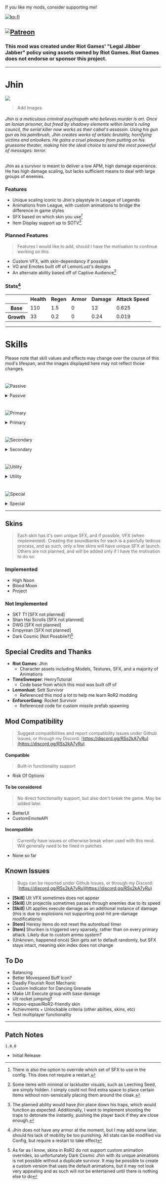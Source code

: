 If you like my mods, consider supporting me!

[![ko-fi](https://ko-fi.com/img/githubbutton_sm.svg)](https://ko-fi.com/V7V7JC77Y)

[![Patreon](https://c5.patreon.com/external/logo/become_a_patron_button.png)](https://www.patreon.com/SeroRonin)
---

### This mod was created under Riot Games' "Legal Jibber Jabber" policy using assets owned by Riot Games.  Riot Games does not endorse or sponsor this project.
---

# Jhin
<img src="https://static.wikia.nocookie.net/leagueoflegends/images/5/52/Jhin_OriginalSkin.jpg">

> Add Images

###### Jhin is a meticulous criminal psychopath who believes murder is art. Once an Ionian prisoner, but freed by shadowy elements within Ionia's ruling council, the serial killer now works as their cabal's assassin. Using his gun gun as his paintbrush, Jhin creates works of artistic brutality, horrifying victims and onlookers. He gains a cruel pleasure from putting on his gruesome theater, making him the ideal choice to send the most powerful of messages: terror.

Jhin as a survivor is meant to deliver a low APM, high damage experience. He has high damage scaling, but lacks sufficient means to deal with large groups of enemies.

### Features
* Unique scaling iconic to Jhin's playstyle in League of Legends
* Animations from League, with custom animations to bridge the difference in game styles
* SFX based on which skin you use[^skinSFX]
* Item Display support up to SOTV[^itemDisplay]

### Planned Features
> Features I would like to add, should I have the motivation to continue working on this
* Custom VFX, with skin-dependancy if possible
* VO and Emotes built off of LemonLust's designs
* An alternate ability based off of Captive Audience[^altAbility]

### Stats[^armorFootnote] 
<table>
  <tr>
    <th></th>
    <th>Health</th>
    <th>Regen</th>
    <th>Armor</th>
    <th>Damage</th>
    <th>Attack Speed</th>
  </tr>
  <tr>
    <th>Base</th>
    <td>110</td>
    <td>1.5</td>
    <td>0</td>
    <td>12</td>
    <td>0.625</td>
  </tr>
   <tr>
    <th>Growth</th>
    <td>33</td>
    <td>0.2</td>
    <td>0</td>
    <td>0.24</td>
    <td>0.019</td>
  </tr>
</table>

---
# Skills

Please note that skill values and effects may change over the course of this mod's lifespan, and the images displayed here may not reflect those changes.

#

![Passive](https://user-images.githubusercontent.com/8404018/227687730-699d33f8-4600-4c5f-8b23-0a9fe804f999.png)

<details>
<summary> Passive </summary>
Jhin has a unique interaction with Attack Speed. Unlike other survivors, he gains attack speed with levels, but he CANNOT gain any from other sources. Instead, bonus attack speed increases his base damage, as well as increasing the movespeed bonus he gains from landing critical hits. Speaking of which, critical hits grant bonus movespeed for 2 seconds.
</details>

#

![Primary](https://user-images.githubusercontent.com/8404018/227687917-98b7b76e-0619-4720-9201-f7d44f52bace.png)

<details>
<summary> Primary </summary>

![ammoUIpreview](https://user-images.githubusercontent.com/8404018/228163857-ed99db22-ca2a-4aaf-bde1-d749ae322fe5.gif)
  
Whisper has a unique ammo and reload system, utilizing shots represented by the tally marks and a reload timer represented by the ring. Jhin reloads after the 4th shot, or after 10 seconds without firing. Casting any skill will reset the automatic reload timer and interrupt an active reload.
</details>

#
 
![Secondary](https://user-images.githubusercontent.com/8404018/227687928-de015921-986f-4886-96b0-a3eff4b96cb1.png)

<details>
<summary> Secondary </summary>
Dancing Grenade functions similarly to Huntress' Glaive, but it cannot bounce to enemies it has already hit. Instead of gaining a small percentage of base damage per bounce, Dancing Grenade gains %35 TOTAL damage for each kill it gets.
</details>

#

![Utility](https://user-images.githubusercontent.com/8404018/227687935-c44c2ba0-e6d8-478b-9788-2496a45a78e4.png)
 
<details>
<summary> Utility </summary>
Deadly Flourish is a simple beam attack that stuns every enemy it hits. It triggers Jhin's passive as if he had landed a crit, with double the duration.
</details>

#

![Special](https://user-images.githubusercontent.com/8404018/227687962-42b5dfea-f03f-4e7d-b432-884f8ecb7e0a.png)
 
<details>
<summary> Special </summary>

![ammoUIpreview2](https://user-images.githubusercontent.com/8404018/228164250-abe1fa86-4619-4044-81b1-d824592ad9f2.gif)

Curtain Call is a primary skill override, like that of Railgunner's scope. For 10 seconds, it replaces Whisper with 4 shots that deal massive AOE damage. It automatically reloads Whisper as well, so you don't have to worry about reloading after firing all 4 shots.
</details>

---

## Skins
> Each skin has it's own unique SFX, and if possible, VFX (when implemented). Creating the soundbanks for each is a painfully tedious process, and as such, only a few skins will have unique SFX at launch. Others are not planned, and will be added only if I have the motivation to do so.
### Implemented
* High Noon
* Blood Moon
* Project

### Not Implemented
* SKT T1 [SFX not planned]
* Shan Hai Scrolls [SFX not planned]
* DWG [SFX not planned]
* Empyrean [SFX not planned]
* Dark Cosmic [Not Possbile?][^darkcosmic]


## Special Credits and Thanks
* **Riot Games**: Jhin
  * Character assets including Models, Textures, SFX, and a majority of Animations
* **TimeSweeper**: HenryTutorial 
  * Code base from which this mod was built off of
* **Lemonlust**: Sett Survivor 
  * Referenced this mod a lot to help me learn RoR2 modding
* **EnforcerGang**: Rocket Survivor 
  * Referenced code for custom missile prefab spawning

## Mod Compatibility
> Suggest compatibilities and report compatibility issues under Github Issues, or through my Discord: [https://discord.gg/RSs2kA7yRu](https://discord.gg/RSs2kA7yRu)

#### Compatible
> Built-in functionality support
* Risk Of Options

#### To be considered
> No direct functionality support, but also don't break the game. May be added later.
* BetterUI
* CustomEmoteAPI

#### Incompatible
> Currently have issues or otherwise break when used with this mod. Will generally need to be fixed in patches.
* None so far

## Known Issues
> Bugs can be reported under Github Issues, or through my Discord: [https://discord.gg/RSs2kA7yRu](https://discord.gg/RSs2kA7yRu)
* **[Skill]** Ult VFX sometimes does not appear
* **[Skill]** Ult projectile sometimes passes through enemies due to its speed
* **[Skill]** Ult applies execute damage as an additional instance of damage (this is due to explosions not supporting post-hit pre-damage modifications)
* **[Item]** Heresy items do not reset the autoreload timer
* **[Item]** Shuriken is triggered very sparsely, rather than on every primary attack. Likely due to custom ammo system?
* (Unknown, happened once) Skin gets set to default randomly, but SFX stays intact, meaning skin index does not change

## To Do
* Balancing
* Better Movespeed Buff Icon?
* Deadly Flourish Root Mechanic
* Custom Indicator for Dancing Grenade
* Make Ult Execute group with base damage
* Ult rocket jumping?
* Hopoo-eqsue/RoR2-friendly skin
* Achievments + Unlockable criteria (other abilties, skins, etc)
* Test multiplayer functionality

---

## Patch Notes

`1.0.0`
* Initial Release

[^skinSFX]:
    There is also the option to override which set of SFX to use in the config. This does not require a restart.
[^itemDisplay]:
    Some items with minimal or lackluster visuals, such as Leeching Seed, are simply hidden. I simply could not find extra space to place certain items without non-sensically placing them around the cloak.
[^altAbility]:
    The planned ability would have jhin place down his traps, which would function as expected.
    Additionally, I want to implement shooting the traps to detonate the instantly, pushing the player back if they are close enough.
[^armorFootnote]:
    Jhin does not have any armor at the moment, but I may add some later, should his lack of mobility be too punishing. All stats can be modified via Config, but require a restart to take effect
[^darkcosmic]:
    As far as I know, skins in RoR2 do not support custom animation overrides, so unfortunately Dark Cosmic Jhin with its unique animations is not possible without a duplicate survivor. It may be possible to create a custom version that uses the default animations, but it may not look very appealing and as such will not be entertained until there is nothing else to do
